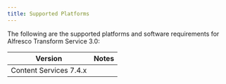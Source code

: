 ```yaml
---
title: Supported Platforms
---
```


The following are the supported platforms and software requirements for Alfresco Transform Service 3.0:

|Version|Notes|
|-------|-----|
| Content Services 7.4.x ||
